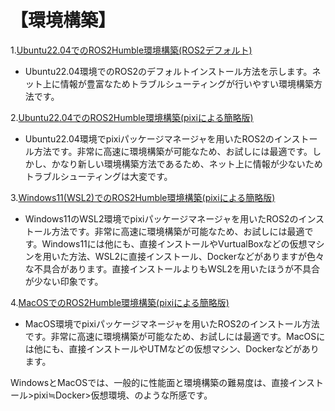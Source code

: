 # 【環境構築】

1.[Ubuntu22.04でのROS2Humble環境構築(ROS2デフォルト)](Ubuntu22.04でのROS2Humble環境構築(ROS2デフォルト).md)  

- Ubuntu22.04環境でのROS2のデフォルトインストール方法を示します。ネット上に情報が豊富なためトラブルシューティングが行いやすい環境構築方法です。  

2.[Ubuntu22.04でのROS2Humble環境構築(pixiによる簡略版)](Ubuntu22.04でのROS2Humble環境構築(pixiによる簡略版).md)  

- Ubuntu22.04環境でpixiパッケージマネージャを用いたROS2のインストール方法です。非常に高速に環境構築が可能なため、お試しには最適です。しかし、かなり新しい環境構築方法であるため、ネット上に情報が少ないためトラブルシューティングは大変です。 

3.[Windows11(WSL2)でのROS2Humble環境構築(pixiによる簡略版)](Windows11(WSL2)でのROS2Humble環境構築(pixiによる簡略版).md)  

- Windows11のWSL2環境でpixiパッケージマネージャを用いたROS2のインストール方法です。非常に高速に環境構築が可能なため、お試しには最適です。Windows11には他にも、直接インストールやVurtualBoxなどの仮想マシンを用いた方法、WSL2に直接インストール、Dockerなどがありますが色々な不具合があります。直接インストールよりもWSL2を用いたほうが不具合が少ない印象です。   

4.[MacOSでのROS2Humble環境構築(pixiによる簡略版)](MacOSでのROS2Humble環境構築(pixiによる簡略版).md)  

- MacOS環境でpixiパッケージマネージャを用いたROS2のインストール方法です。非常に高速に環境構築が可能なため、お試しには最適です。MacOSには他にも、直接インストールやUTMなどの仮想マシン、Dockerなどがあります。

WindowsとMacOSでは、一般的に性能面と環境構築の難易度は、直接インストール>pixi≒Docker>仮想環境、のような所感です。